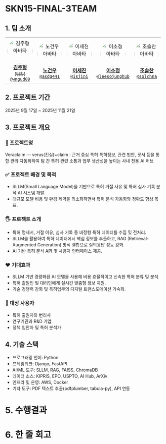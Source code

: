 # SKN15-FINAL-3TEAM

## 1. 팀 소개

<table>
  <tr>
    <td align="center" width="150">
      <a href="https://github.com/wngud09">
        <img src="https://github.com/wngud09.png" width="80" style="border-radius:50%;" alt="김주형 아바타"/><br/>
        <strong>김주형</strong><br/><sub>[팀장]</sub><br/><code>@wngud09</code><br/>
      </a>
    </td>
    <td align="center" width="150">
        <a href="https://github.com/asdg441">
        <img src="https://github.com/asdg441.png" width="80" style="border-radius:50%;" alt="노건우 아바타"/><br/>
        <strong>노건우</strong><br/><code>@asdg441</code><br/>
      </a>
    </td>
    <td align="center" width="150">
        <a href="https://github.com/isjini">
        <img src="https://github.com/isjini.png" width="80" style="border-radius:50%;" alt="이세진 아바타"/><br/>
        <strong>이세진</strong><br/><code>@isjini</code><br/>
      </a>
    </td>
    <td align="center" width="150">
      <a href="https://github.com/leesojunghub">
        <img src="https://github.com/leesojunghub.png" width="80" style="border-radius:50%;" alt="이소정 아바타"/><br/>
        <strong>이소정</strong><br/><code>@leesojunghub</code><br/>
      </a>
    </td>
    <td align="center" width="150">
      <a href="https://github.com/solchna">
        <img src="https://github.com/solchna.png" width="80" style="border-radius:50%;" alt="조솔찬 아바타"/><br/>
        <strong>조솔찬</strong><br/><code>@solchna</code><br/>
      </a>
  </tr>
</table>

## 2. 프로젝트 기간

2025년 9월 17일 ~ 2025년 11월 21일

## 3. 프로젝트 개요

### 📕 프로젝트명  
Veraclaim — verus(진실)+claim : 근거 중심 특허
 특허정보, 관련 법안, 문서 등을 통합 관리·자동화하여 팀 간 특허 관련 소통과 업무 생산성을 높이는 사내 전용 AI 허브


### ✅ 프로젝트 배경 및 목적  
- SLLM(Small Language Model)을 기반으로 특허 거절 사유 및 특허 심사 기록 분석 AI 시스템 개발.  
- 대규모 모델 비용 및 환경 제약을 최소화하면서 특허 분석 자동화와 정확도 향상 목표.  

### 🖐️ 프로젝트 소개  
- 특허 명세서, 거절 이유, 심사 기록 등 비정형 특허 데이터를 수집 및 전처리.  
- SLLM을 활용하여 특허 데이터에서 핵심 정보를 추출하고, RAG (Retrieval-Augmented Generation) 방식 결합으로 질의응답 성능 강화.  
- AI 기반 특허 분석 API 및 사용자 인터페이스 제공.  

### ❤️ 기대효과  
- SLLM 기반 경량화된 AI 모델을 사용해 비용 효율적이고 신속한 특허 분류 및 분석.  
- 특허 출원인 및 대리인에게 실시간 맞춤형 정보 지원.  
- 기술 경쟁력 강화 및 특허업무의 디지털 트랜스포메이션 가속화.  

### 👤 대상 사용자  
- 특허 출원자와 변리사  
- 연구기관과 R&D 기업  
- 정책 입안자 및 특허 분석가  

## 4. 기술 스택

- 프로그래밍 언어: Python  
- 프레임워크: Django, FastAPI  
- AI/ML 도구: SLLM, RAG, FAISS, ChromaDB  
- 데이터 소스: KIPRIS, EPO, USPTO, AI Hub, ArXiv  
- 인프라 및 운영: AWS, Docker  
- 기타 도구: PDF 텍스트 추출(pdfplumber, tabula-py), API 연동  


# 5. 수행결과



# 6. 한 줄 회고
